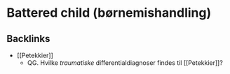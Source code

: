 # Battered child (børnemishandling)

## Backlinks
* [[Petekkier]]
	* QG. Hvilke *traumatiske* differentialdiagnoser findes til [[Petekkier]]?

<!-- {BearID:3E3E6DC0-E833-4D0E-A190-1EA222FC097D-856-00000044888964F3} -->
